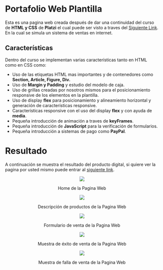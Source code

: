 # Portafolio Web Plantilla

Esta es una pagina web creada después de dar una continuidad del curso de **HTML y CSS** de **Platzi** el cual puede ser visto a traves del [Siguiente Link](https://platzi.com/clases/html-css/). En la cual se simula un sistema de ventas en internet.

## Características

Dentro del curso se implementan varias características tanto en HTML como en CSS como:

* Uso de las etiquetas HTML mas importantes y de contenedores como **Section, Article, Figure, Div.**
* Uso de **Margin y Padding** y estudio del modelo de caja.
* Uso de grillas creadas por nosotros mismos para el posicionamiento responsive de los elementos en la plantilla.
* Uso de display **flex** para posicionamiento y alineamiento horizontal y generación de características responsive.
* Características responsive con el uso del display **flex** y con ayuda de **media**.
* Pequeña introducción de animación a traves de **keyFrames**.
* Pequeña introducción de **JavaScript** para la verificación de formularios.
* Pequeña introducción a sistemas de pago como **PayPal**.

# Resultado

A continuación se muestra el resultado del producto digital, si quiere ver la pagina por usted mismo puede entrar al [siguiente link](https://crissud.github.io/ProductoDigital/ProyectoVentas/index.html).

<div align='center'>
    <img  src='https://i.imgur.com/eUDBR5V.png'>
    <p>Home de la Pagina Web</p>
</div>

<div align='center'>
    <img  src='https://i.imgur.com/Ep26Deb.png'>
    <p>Descripción de productos de la Pagina Web</p>
</div>

<div align='center'>
    <img  src='https://i.imgur.com/a1Sorba.png'>
    <p>Formulario de venta de la Pagina Web</p>
</div>

<div align='center'>
    <img  src='https://i.imgur.com/kQA22dM.png'>
    <p>Muestra de éxito de venta de la Pagina Web</p>
</div>


<div align='center'>
    <img  src='https://i.imgur.com/5GuOYfK.png'>
    <p>Muestra de falla de venta de la Pagina Web</p>
</div>
